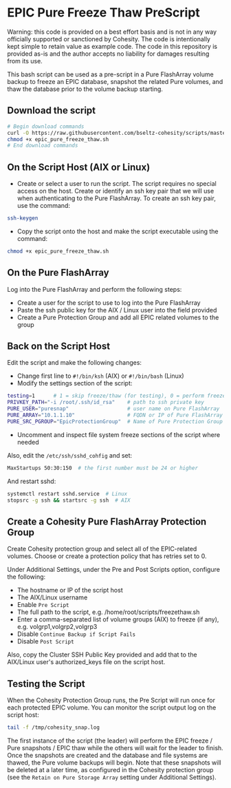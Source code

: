 # EPIC Pure Freeze Thaw PreScript

Warning: this code is provided on a best effort basis and is not in any way officially supported or sanctioned by Cohesity. The code is intentionally kept simple to retain value as example code. The code in this repository is provided as-is and the author accepts no liability for damages resulting from its use.

This bash script can be used as a pre-script in a Pure FlashArray volume backup to freeze an EPIC database, snapshot the related Pure volumes, and thaw the database prior to the volume backup starting.

## Download the script

```bash
# Begin download commands
curl -O https://raw.githubusercontent.com/bseltz-cohesity/scripts/master/bash/epic_pure_freeze_thaw/epic_pure_freeze_thaw.sh
chmod +x epic_pure_freeze_thaw.sh
# End download commands
```

## On the Script Host (AIX or Linux)

* Create or select a user to run the script. The script requires no special access on the host. Create or identify an ssh key pair that we will use when authenticating to the Pure FlashArray. To create an ssh key pair, use the command:

```bash
ssh-keygen
```

* Copy the script onto the host and make the script executable using the command:

```bash
chmod +x epic_pure_freeze_thaw.sh
```

## On the Pure FlashArray

Log into the Pure FlashArray and perform the following steps:

* Create a user for the script to use to log into the Pure FlashArray
* Paste the ssh public key for the AIX / Linux user into the field provided
* Create a Pure Protection Group and add all EPIC related volumes to the group

## Back on the Script Host

Edit the script and make the following changes:

* Change first line to `#!/bin/ksh` (AIX) or `#!/bin/bash` (Linux)
* Modify the settings section of the script:

```bash
testing=1      # 1 = skip freeze/thaw (for testing), 0 = perform freeze/thaw (production)
PRIVKEY_PATH="-i /root/.ssh/id_rsa"    # path to ssh private key
PURE_USER="puresnap"                   # user name on Pure FlashArray
PURE_ARRAY="10.1.1.10"                 # FQDN or IP of Pure FlashArray
PURE_SRC_PGROUP="EpicProtectionGroup"  # Name of Pure Protection Group on Pure FlashArray
```

* Uncomment and inspect file system freeze sections of the script where needed

Also, edit the `/etc/ssh/sshd_cohfig` and set:

```bash
MaxStartups 50:30:150  # the first number must be 24 or higher
```

And restart sshd:

```bash
systemctl restart sshd.service  # Linux
stopsrc -g ssh && startsrc -g ssh  # AIX
```

## Create a Cohesity Pure FlashArray Protection Group

Create Cohesity protection group and select all of the EPIC-related volumes. Choose or create a protection policy that has retries set to 0.

Under Additional Settings, under the Pre and Post Scripts option, configure the following:

* The hostname or IP of the script host
* The AIX/Linux username
* Enable `Pre Script`
* The full path to the script, e.g. /home/root/scripts/freezethaw.sh
* Enter a comma-separated list of volume groups (AIX) to freeze (if any), e.g. volgrp1,volgrp2,volgrp3
* Disable `Continue Backup if Script Fails`
* Disable `Post Script`

Also, copy the Cluster SSH Public Key provided and add that to the AIX/Linux user's authorized_keys file on the script host.

## Testing the Script

When the Cohesity Protection Group runs, the Pre Script will run once for each protected EPIC volume. You can monitor the script output log on the script host:

```bash
tail -f /tmp/cohesity_snap.log
```

The first instance of the script (the leader) will perform the EPIC freeze / Pure snapshots / EPIC thaw while the others will wait for the leader to finish. Once the snapshots are created and the database and file systems are thawed, the Pure volume backups will begin. Note that these snapshots will be deleted at a later time, as configured in the Cohesity protection group (see the `Retain on Pure Storage Array` setting under Additional Settings).
